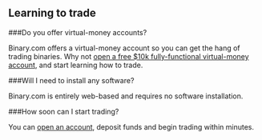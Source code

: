 ## Learning to trade

###Do you offer virtual-money accounts?

Binary.com offers a virtual-money account so you can get the hang of trading binaries. Why not [open a free $10k fully-functional virtual-money account](https://www.binary.com/en/home.html), and start learning how to trade.

###Will I need to install any software?

Binary.com is entirely web-based and requires no software installation.

###How soon can I start trading?

You can [open an account](https://www.binary.com/en/home.html), deposit funds and begin trading within minutes.